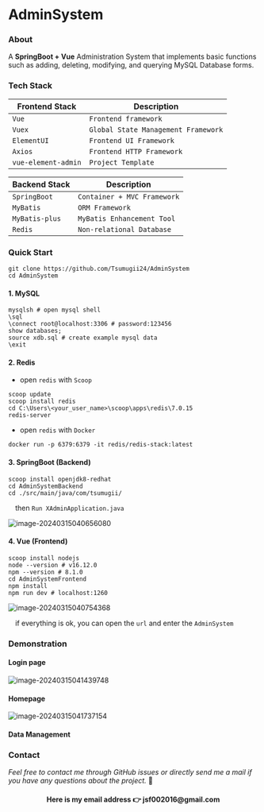 # AdminSystem
### About

A **SpringBoot + Vue** Administration System that implements basic functions such as adding, deleting, modifying, and querying MySQL Database forms.



### Tech Stack

| Frontend Stack      | Description                         |
| ------------------- | ----------------------------------- |
| `Vue`               | `Frontend framework`                |
| `Vuex`              | `Global State Management Framework` |
| `ElementUI`         | `Frontend UI Framework`             |
| `Axios`             | `Frontend HTTP Framework`           |
| `vue-element-admin` | `Project Template`                  |



| Backend Stack  | Description                 |
| -------------- | --------------------------- |
| `SpringBoot`   | `Container + MVC Framework` |
| `MyBatis`      | `ORM Framework`             |
| `MyBatis-plus` | `MyBatis Enhancement Tool`  |
| `Redis`        | `Non-relational Database`   |



### Quick Start

```shell
git clone https://github.com/Tsumugii24/AdminSystem
cd AdminSystem
```

#### 1. MySQL

```mysql
mysqlsh # open mysql shell
\sql
\connect root@localhost:3306 # password:123456
show databases;
source xdb.sql # create example mysql data
\exit
```

#### 2. Redis

- open `redis` with `Scoop`

```shell
scoop update
scoop install redis
cd C:\Users\<your_user_name>\scoop\apps\redis\7.0.15
redis-server
```

- open `redis` with `Docker`

```
docker run -p 6379:6379 -it redis/redis-stack:latest
```

#### 3. SpringBoot (Backend)

```shell
scoop install openjdk8-redhat
cd AdminSystemBackend
cd ./src/main/java/com/tsumugii/
```

&emsp;then `Run XAdminApplication.java`

![image-20240315040656080](https://cdn.jsdelivr.net/gh/Tsumugii24/Typora-images@main/images/2024%2F03%2F15%2Fb3d817ae68abd5a6edaee9a4f19e7837-image-20240315040656080-46f32f.png)

#### 4. Vue (Frontend)

```shell
scoop install nodejs
node --version # v16.12.0
npm --version # 8.1.0
cd AdminSystemFrontend
npm install
npm run dev # localhost:1260
```

![image-20240315040754368](https://cdn.jsdelivr.net/gh/Tsumugii24/Typora-images@main/images/2024%2F03%2F15%2F6fc19ba73107e701a42f9787468a1b5f-image-20240315040754368-60d506.png)

&emsp;if everything is ok, you can open the `url` and enter the `AdminSystem`



### Demonstration

#### Login page

![image-20240315041439748](https://cdn.jsdelivr.net/gh/Tsumugii24/Typora-images@main/images/2024%2F03%2F15%2Ffef8b4764d0d19dfd74af7c4a55fe3bd-image-20240315041439748-d065ae.png)

#### Homepage

![image-20240315041737154](https://cdn.jsdelivr.net/gh/Tsumugii24/Typora-images@main/images/2024%2F03%2F15%2Fe7bbd8f84b3ce7bd5b8c7e46872f5725-image-20240315041737154-36c743.png)

#### Data Management





### Contact

*Feel free to contact me through GitHub issues or directly send me a mail if you have any questions about the project.* 👻

<div align="center"><h4>Here is my email address 👉 jsf002016@gmail.com</h4></div>
